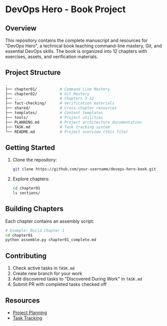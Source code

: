 # DevOps Hero - Book Project

## Overview
This repository contains the complete manuscript and resources for "DevOps Hero", a technical book teaching command-line mastery, Git, and essential DevOps skills. The book is organized into 12 chapters with exercises, assets, and verification materials.

## Project Structure
```bash
.
├── chapter01/          # Command Line Mastery
├── chapter02/          # Git Mastery
├── ...                 # Chapters 3-12
├── fact-checking/      # Verification materials
├── shared/             # Cross-chapter resources
├── templates/          # Content templates
├── tools/              # Project utilities
├── PLANNING.md         # Project architecture documentation
├── TASK.md             # Task tracking system
└── README.md           # Project overview (this file)
```

## Getting Started
1. Clone the repository:
   ```bash
   git clone https://github.com/your-username/devops-hero-book.git
   ```
2. Explore chapters:
   ```bash
   cd chapter01
   ls sections/
   ```

## Building Chapters
Each chapter contains an assembly script:
```bash
# Example: Build Chapter 1
cd chapter01
python assemble.py chapter01_complete.md
```

## Contributing
1. Check active tasks in `TASK.md`
2. Create new branch for your work
3. Add discovered tasks to "Discovered During Work" in `TASK.md`
4. Submit PR with completed tasks checked off

## Resources
- [Project Planning](PLANNING.md)
- [Task Tracking](TASK.md)
